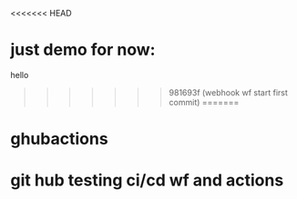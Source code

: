 <<<<<<< HEAD

just demo for now:
=======
hello
>>>>>>> 981693f (webhook wf start first commit)
=======
# ghubactions
git hub testing ci/cd wf and actions
=======

